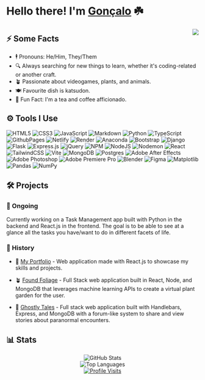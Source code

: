 # Hello there! I'm [Gonçalo](https://goncalo-matias-dev-portoflio.netlify.app/) ☘️

<img align="right" src="https://media1.giphy.com/media/Rpl1sod1vCXK0L2SUN/giphy.gif" />

## ⚡️ Some Facts
- 🕴️ Pronouns: He/Him, They/Them
- 🔍 Always searching for new things to learn, whether it's coding-related or another craft.
- 🪴 Passionate about videogames, plants, and animals.
- 🍽️ Favourite dish is katsudon.
- 🎉 Fun Fact: I'm a tea and coffee afficionado.

## ⚙️ Tools I Use
<!--[![My Skills](https://skillicons.dev/icons?i=js,html,css,blender,bootstrap,figma,flask,git,md,mongodb,netlify,nodejs,ps,postgres,pr,py,react,ts,vite,tailwind)](https://skillicons.dev)) -->


![HTML5](https://img.shields.io/badge/html5-%23E34F26.svg?style=flat&logo=html5&logoColor=white) ![CSS3](https://img.shields.io/badge/css3-%231572B6.svg?style=flat&logo=css3&logoColor=white) ![JavaScript](https://img.shields.io/badge/javascript-%23323330.svg?style=flat&logo=javascript&logoColor=%23F7DF1E) ![Markdown](https://img.shields.io/badge/markdown-%23000000.svg?style=flat&logo=markdown&logoColor=white) ![Python](https://img.shields.io/badge/python-3670A0?style=flat&logo=python&logoColor=ffdd54) ![TypeScript](https://img.shields.io/badge/typescript-%23007ACC.svg?style=flat&logo=typescript&logoColor=white) ![GithubPages](https://img.shields.io/badge/github%20pages-121013?style=flat&logo=github&logoColor=white) ![Netlify](https://img.shields.io/badge/netlify-%23000000.svg?style=flat&logo=netlify&logoColor=#00C7B7) ![Render](https://img.shields.io/badge/Render-%46E3B7.svg?style=flat&logo=render&logoColor=white) ![Anaconda](https://img.shields.io/badge/Anaconda-%2344A833.svg?style=flat&logo=anaconda&logoColor=white) ![Bootstrap](https://img.shields.io/badge/bootstrap-%238511FA.svg?style=flat&logo=bootstrap&logoColor=white) ![Django](https://img.shields.io/badge/django-%23092E20.svg?style=flat&logo=django&logoColor=white) ![Flask](https://img.shields.io/badge/flask-%23000.svg?style=flat&logo=flask&logoColor=white) ![Express.js](https://img.shields.io/badge/express.js-%23404d59.svg?style=flat&logo=express&logoColor=%2361DAFB) ![jQuery](https://img.shields.io/badge/jquery-%230769AD.svg?style=flat&logo=jquery&logoColor=white) ![NPM](https://img.shields.io/badge/NPM-%23CB3837.svg?style=flat&logo=npm&logoColor=white) ![NodeJS](https://img.shields.io/badge/node.js-6DA55F?style=flat&logo=node.js&logoColor=white) ![Nodemon](https://img.shields.io/badge/NODEMON-%23323330.svg?style=flat&logo=nodemon&logoColor=%BBDEAD) ![React](https://img.shields.io/badge/react-%2320232a.svg?style=flat&logo=react&logoColor=%2361DAFB) ![TailwindCSS](https://img.shields.io/badge/tailwindcss-%2338B2AC.svg?style=flat&logo=tailwind-css&logoColor=white) ![Vite](https://img.shields.io/badge/vite-%23646CFF.svg?style=flat&logo=vite&logoColor=white) ![MongoDB](https://img.shields.io/badge/MongoDB-%234ea94b.svg?style=flat&logo=mongodb&logoColor=white) ![Postgres](https://img.shields.io/badge/postgres-%23316192.svg?style=flat&logo=postgresql&logoColor=white) ![Adobe After Effects](https://img.shields.io/badge/Adobe%20After%20Effects-9999FF.svg?style=flat&logo=Adobe%20After%20Effects&logoColor=white) ![Adobe Photoshop](https://img.shields.io/badge/adobe%20photoshop-%2331A8FF.svg?style=flat&logo=adobe%20photoshop&logoColor=white) ![Adobe Premiere Pro](https://img.shields.io/badge/Adobe%20Premiere%20Pro-9999FF.svg?style=flat&logo=Adobe%20Premiere%20Pro&logoColor=white) ![Blender](https://img.shields.io/badge/blender-%23F5792A.svg?style=flat&logo=blender&logoColor=white) ![Figma](https://img.shields.io/badge/figma-%23F24E1E.svg?style=flat&logo=figma&logoColor=white) ![Matplotlib](https://img.shields.io/badge/Matplotlib-%23ffffff.svg?style=flat&logo=Matplotlib&logoColor=black) ![Pandas](https://img.shields.io/badge/pandas-%23150458.svg?style=flat&logo=pandas&logoColor=white) ![NumPy](https://img.shields.io/badge/numpy-%23013243.svg?style=flat&logo=numpy&logoColor=white)

## 🛠️ Projects

### 🚀 Ongoing
Currently working on a Task Management app built with Python in the backend and React.js in the frontend. The goal is to be able to see at a glance all the tasks you have/want to do in different facets of life.

### 📂 History
- 📜 [My Portfolio](https://goncalo-matias-dev-portoflio.netlify.app/) - Web application made with React.js to showcase my skills and projects.
  
- 🪴 [Found Foliage](https://foundfoliage.netlify.app/) - Full Stack web application built in React, Node, and MongoDB that leverages machine learning APIs to create a virtual plant garden for the user.
  
- 👻 [Ghostly Tales](https://ghostly-tales.onrender.com/) - Full stack web application built with Handlebars, Express, and MongoDB with a forum-like system to share and view stories about paranormal encounters.

## 📊 Stats
<div align="center">

  ![GitHub Stats](https://github-readme-stats.vercel.app/api?username=gosamat&theme=tokyonight&hide_border=true&include_all_commits=false&count_private=false)<br>
  ![Top Languages](https://github-readme-stats.vercel.app/api/top-langs/?username=gosamat&theme=tokyonight&hide_border=true&include_all_commits=false&count_private=false&layout=compact)<br>
  [![Profile Visits](https://visitcount.itsvg.in/api?id=gosamat&icon=0&color=8)](https://visitcount.itsvg.in)<br>

</div>
